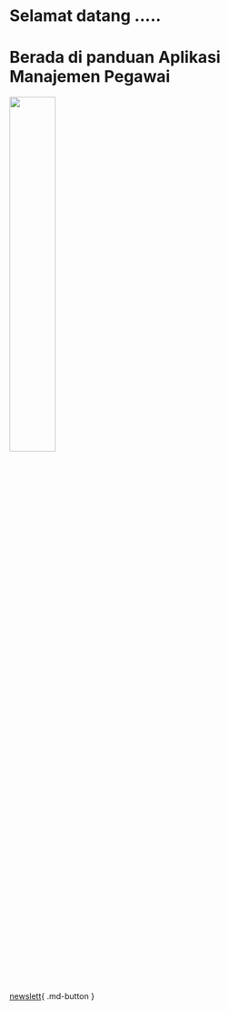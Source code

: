 # Selamat datang .....

# Berada di panduan Aplikasi Manajemen Pegawai

 <img src = "https://picsum.photos/200" width="40%">

 [newslett](01.md){ .md-button }